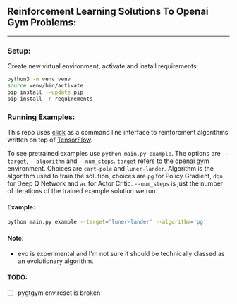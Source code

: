 ## Reinforcement Learning Solutions To Openai Gym Problems:

___


### Setup:

Create new virtual environment, activate and install requirements:

```sh
python3 -m venv venv
source venv/bin/activate
pip install --update pip
pip install -r requirements
```

### Running Examples:

This repo uses [click](https://click.palletsprojects.com/en/7.x/) as a command line interface to reinforcment algorithms written on top of [TensorFlow](https://www.tensorflow.org/).

To see pretrained examples use `python main.py example`. The options are `--target`, `--algorithm` and `--num_steps`. `target` refers to the openai gym environment. Choices are `cart-pole` and `luner-lander`. Algorithm is the algorithm used to train the solution, choices are `pg` for Policy Gradient, `dqn` for Deep Q Network and `ac` for Actor Critic. `--num_steps` is just the number of iterations of the trained example solution we run.

#### Example:

```sh
python main.py example --target='luner-lander' --algorithm='pg'
```

#### Note:

- evo is experimental and I'm not sure it should be technically classed as an evolutionary algorithm.


#### TODO:
- [ ] pygtgym env.reset is broken
